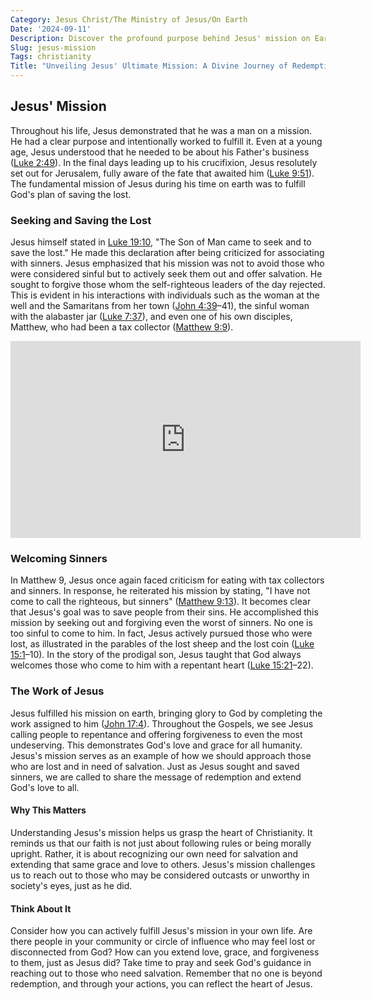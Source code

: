 ```yaml
---
Category: Jesus Christ/The Ministry of Jesus/On Earth
Date: '2024-09-11'
Description: Discover the profound purpose behind Jesus' mission on Earth, exploring his teachings, miracles, and ultimate sacrifice for humanity. Uncover the transformative impact of his message.
Slug: jesus-mission
Tags: christianity
Title: "Unveiling Jesus' Ultimate Mission: A Divine Journey of Redemption"
---
```


## Jesus' Mission

Throughout his life, Jesus demonstrated that he was a man on a mission. He had a clear purpose and intentionally worked to fulfill it. Even at a young age, Jesus understood that he needed to be about his Father's business ([Luke 2:49](https://www.bibleref.com/Luke/2/Luke-2-49.html)). In the final days leading up to his crucifixion, Jesus resolutely set out for Jerusalem, fully aware of the fate that awaited him ([Luke 9:51](https://www.bibleref.com/Luke/9/Luke-9-51.html)). The fundamental mission of Jesus during his time on earth was to fulfill God's plan of saving the lost.

### Seeking and Saving the Lost
Jesus himself stated in [Luke 19:10](https://www.bibleref.com/Luke/19/Luke-19-10.html), "The Son of Man came to seek and to save the lost." He made this declaration after being criticized for associating with sinners. Jesus emphasized that his mission was not to avoid those who were considered sinful but to actively seek them out and offer salvation. He sought to forgive those whom the self-righteous leaders of the day rejected. This is evident in his interactions with individuals such as the woman at the well and the Samaritans from her town ([John 4:39](https://www.bibleref.com/John/4/John-4-39.html)–41), the sinful woman with the alabaster jar ([Luke 7:37](https://www.bibleref.com/Luke/7/Luke-7-37.html)), and even one of his own disciples, Matthew, who had been a tax collector ([Matthew 9:9](https://www.bibleref.com/Matthew/9/Matthew-9-9.html)).


<iframe width="560" height="315" src="https://www.youtube.com/embed/EvTmTGTV008" frameborder="0" allow="autoplay; encrypted-media" allowfullscreen></iframe>


### Welcoming Sinners
In Matthew 9, Jesus once again faced criticism for eating with tax collectors and sinners. In response, he reiterated his mission by stating, "I have not come to call the righteous, but sinners" ([Matthew 9:13](https://www.bibleref.com/Matthew/9/Matthew-9-13.html)). It becomes clear that Jesus's goal was to save people from their sins. He accomplished this mission by seeking out and forgiving even the worst of sinners. No one is too sinful to come to him. In fact, Jesus actively pursued those who were lost, as illustrated in the parables of the lost sheep and the lost coin ([Luke 15:1](https://www.bibleref.com/Luke/15/Luke-15-1.html)–10). In the story of the prodigal son, Jesus taught that God always welcomes those who come to him with a repentant heart ([Luke 15:21](https://www.bibleref.com/Luke/15/Luke-15-21.html)–22).

### The Work of Jesus
Jesus fulfilled his mission on earth, bringing glory to God by completing the work assigned to him ([John 17:4](https://www.bibleref.com/John/17/John-17-4.html)). Throughout the Gospels, we see Jesus calling people to repentance and offering forgiveness to even the most undeserving. This demonstrates God's love and grace for all humanity. Jesus's mission serves as an example of how we should approach those who are lost and in need of salvation. Just as Jesus sought and saved sinners, we are called to share the message of redemption and extend God's love to all.

#### Why This Matters
Understanding Jesus's mission helps us grasp the heart of Christianity. It reminds us that our faith is not just about following rules or being morally upright. Rather, it is about recognizing our own need for salvation and extending that same grace and love to others. Jesus's mission challenges us to reach out to those who may be considered outcasts or unworthy in society's eyes, just as he did.

#### Think About It
Consider how you can actively fulfill Jesus's mission in your own life. Are there people in your community or circle of influence who may feel lost or disconnected from God? How can you extend love, grace, and forgiveness to them, just as Jesus did? Take time to pray and seek God's guidance in reaching out to those who need salvation. Remember that no one is beyond redemption, and through your actions, you can reflect the heart of Jesus.